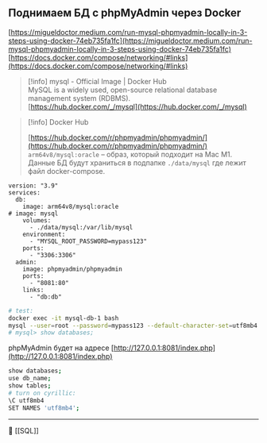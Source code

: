 ## Поднимаем БД с phpMyAdmin через Docker
[https://migueldoctor.medium.com/run-mysql-phpmyadmin-locally-in-3-steps-using-docker-74eb735fa1fc](https://migueldoctor.medium.com/run-mysql-phpmyadmin-locally-in-3-steps-using-docker-74eb735fa1fc)
[https://docs.docker.com/compose/networking/#links](https://docs.docker.com/compose/networking/#links)

> [!info] mysql - Official Image | Docker Hub  
> MySQL is a widely used, open-source relational database management system (RDBMS).  
> [https://hub.docker.com/_/mysql](https://hub.docker.com/_/mysql)  

> [!info] Docker Hub  
>  
> [https://hub.docker.com/r/phpmyadmin/phpmyadmin/](https://hub.docker.com/r/phpmyadmin/phpmyadmin/)  
`arm64v8/mysql:oracle` – образ, который подходит на Mac M1.
Данные БД будут храниться в подпапке `./data/mysql` где лежит файл docker-compose.
```Docker
version: "3.9"
services:
  db:
    image: arm64v8/mysql:oracle
# image: mysql
    volumes:
      - ./data/mysql:/var/lib/mysql
    environment:
      - "MYSQL_ROOT_PASSWORD=mypass123"
    ports:
      - "3306:3306"
  admin:
    image: phpmyadmin/phpmyadmin
    ports:
      - "8081:80"
    links:
      - "db:db"
```
```Bash
# test:
docker exec -it mysql-db-1 bash
mysql --user=root --password=mypass123 --default-character-set=utf8mb4
# mysql> show databases;
```
phpMyAdmin будет на адресе [http://127.0.0.1:8081/index.php](http://127.0.0.1:8081/index.php)
```Bash
show databases;
use db_name;
show tables;
# turn on cyrillic:
\C utf8mb4
SET NAMES 'utf8mb4';
```

----
📂 [[SQL]]